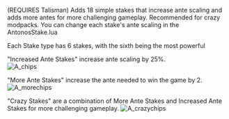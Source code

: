 (REQUIRES Talisman) Adds 18 simple stakes that increase ante scaling and adds more antes for more challenging gameplay. Recommended for crazy modpacks. You can change each stake's ante scaling in the AntonosStake.lua

Each Stake type has 6 stakes, with the sixth being the most powerful

"Increased Ante Stakes" increase ante scaling by 25%.                                       
![A_chips](https://github.com/user-attachments/assets/3aa6cc40-8487-4f29-9c1f-5e0348abceee)

"More Ante Stakes" increase the ante needed to win the game by 2.                                    
![A_morechips](https://github.com/user-attachments/assets/fa446597-3248-48aa-88f9-e9c6ca6e44d1)

"Crazy Stakes" are a combination of More Ante Stakes and Increased Ante Stakes for more challenging gameplay.
![A_crazychips](https://github.com/user-attachments/assets/e846370f-1199-4f62-a509-b1625097fdd2)
